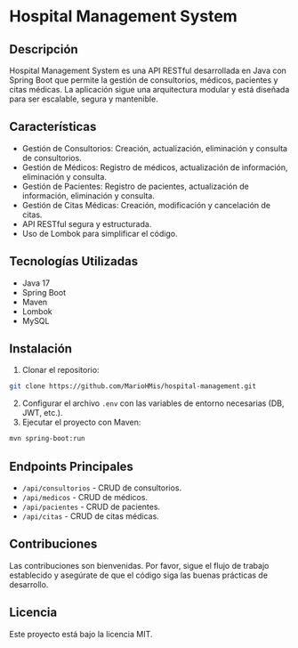 
# Hospital Management System

## Descripción
Hospital Management System es una API RESTful desarrollada en Java con Spring Boot que permite la gestión de consultorios, médicos, pacientes y citas médicas. La aplicación sigue una arquitectura modular y está diseñada para ser escalable, segura y mantenible.

## Características
- Gestión de Consultorios: Creación, actualización, eliminación y consulta de consultorios.
- Gestión de Médicos: Registro de médicos, actualización de información, eliminación y consulta.
- Gestión de Pacientes: Registro de pacientes, actualización de información, eliminación y consulta.
- Gestión de Citas Médicas: Creación, modificación y cancelación de citas.
- API RESTful segura y estructurada.
- Uso de Lombok para simplificar el código.

## Tecnologías Utilizadas
- Java 17
- Spring Boot
- Maven
- Lombok
- MySQL

## Instalación
1. Clonar el repositorio:
```bash
git clone https://github.com/MarioHMis/hospital-management.git
```
2. Configurar el archivo `.env` con las variables de entorno necesarias (DB, JWT, etc.).
3. Ejecutar el proyecto con Maven:
```bash
mvn spring-boot:run
```

## Endpoints Principales
- `/api/consultorios` - CRUD de consultorios.
- `/api/medicos` - CRUD de médicos.
- `/api/pacientes` - CRUD de pacientes.
- `/api/citas` - CRUD de citas médicas.

## Contribuciones
Las contribuciones son bienvenidas. Por favor, sigue el flujo de trabajo establecido y asegúrate de que el código siga las buenas prácticas de desarrollo.

## Licencia
Este proyecto está bajo la licencia MIT.
